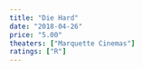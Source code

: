 ```yaml
---
title: "Die Hard"
date: "2018-04-26"
price: "5.00"
theaters: ["Marquette Cinemas"]
ratings: ["R"]
---
```


